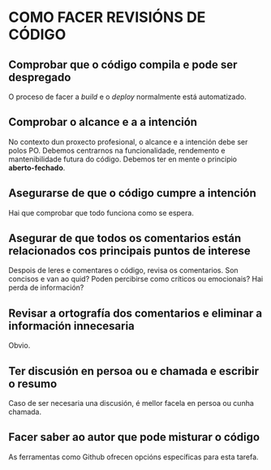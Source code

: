 # COMO FACER REVISIÓNS DE CÓDIGO

## Comprobar que o código compila e pode ser despregado

O proceso de facer a _build_ e o _deploy_ normalmente está automatizado.

##  Comprobar o alcance e a a intención

No contexto dun proxecto profesional, o alcance e a intención debe ser polos PO. Debemos centrarnos na funcionalidade, rendemento e mantenibilidade futura do código. Debemos ter en mente o principio **aberto-fechado**.

##  Asegurarse de que o código cumpre a intención

Hai que comprobar que todo funciona como se espera.

## Asegurar de que todos os comentarios están relacionados cos principais puntos de interese

Despois de leres e comentares o código, revisa os comentarios. Son concisos e van ao quid? Poden percibirse como críticos ou emocionais? Hai perda de información?

## Revisar a ortografía dos comentarios e eliminar a información innecesaria

Obvio.

## Ter discusión en persoa ou e chamada e escribir o resumo

Caso de ser necesaria una discusión, é mellor facela en persoa ou cunha chamada.

## Facer saber ao autor que pode misturar o código

As ferramentas como Github ofrecen opcións específicas para esta tarefa.